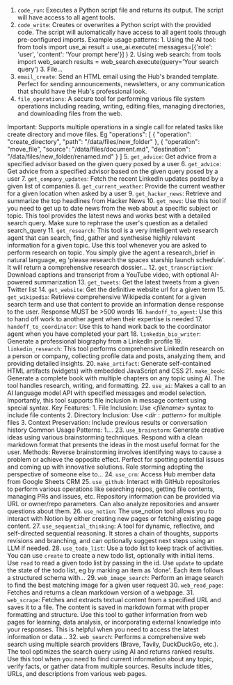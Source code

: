 1. `code_run`: Executes a Python script file and returns its output. The script will have access to all agent tools.
2. `code_write`: Creates or overwrites a Python script with the provided code. The script will automatically have access to all agent tools through pre-configured imports. Example usage patterns: 1. Using the AI tool: from tools import use_ai result = use_ai.execute( messages=[{'role': 'user', 'content': 'Your prompt here'}] ) 2. Using web search: from tools import web_search results = web_search.execute(query='Your search query') 3. File...
3. `email_create`: Send an HTML email using the Hub's branded template. Perfect for sending announcements, newsletters, or any communication that should have the Hub's professional look.
4. `file_operations`: A secure tool for performing various file system operations including reading, writing, editing files, managing directories, and downloading files from the web.

 Important: Supports multiple operations in a single call for related tasks like create directory and move files. Eg "operations": [
        {
            "operation": "create_directory",
            "path": "/data/files/new_folder"
        },
        {
            "operation": "move_file",
            "source": "/data/files/document.md",
            "destination": "/data/files/new_folder/renamed.md"
        }
    ]
5. `get_advice`: Get advice from a specified advisor based on the given query posed by a user
6. `get_advice`: Get advice from a specified advisor based on the given query posed by a user
7. `get_company_updates`: Fetch the recent LinkedIn updates posted by a given list of companies
8. `get_current_weather`: Provide the current weather for a given location when asked by a user
9. `get_hacker_news`: Retrieve and summarize the top headlines from Hacker News
10. `get_news`: Use this tool if you need to get up to date news from the web about a specific subject or topic. This tool provides the latest news and works best with a detailed search query. Make sure to rephrase the user's question as a detailed search_query
11. `get_research`: This tool is a very intelligent web research agent that can search, find, gather and synthesise highly relevant information for a given topic. Use this tool whenever you are asked to perform research on topic. You simply give the agent a research_brief in natural language, eg 'please research the spacex starship launch schedule'. It will return a comprehensive research dossier...
12. `get_transcription`: Download captions and transcript from a YouTube video, with optional AI-powered summarization
13. `get_tweets`: Get the latest tweets from a given Twitter list
14. `get_website`: Get the definitive website url for a given term
15. `get_wikipedia`: Retrieve comprehensive Wikipedia content for a given search term and use that content to provide an information dense response to the user. Response MUST be >500 words
16. `handoff_to_agent`: Use this to hand off work to another agent when their expertise is needed
17. `handoff_to_coordinator`: Use this to hand work back to the coordinator agent when you have completed your part
18. `linkedin_bio_writer`: Generate a professional biography from a LinkedIn profile
19. `linkedin_research`: This tool performs comprehensive LinkedIn research on a person or company, collecting profile data and posts, analyzing them, and providing detailed insights.
20. `make_artifact`: Generate self-contained HTML artifacts (widgets) with embedded JavaScript and CSS
21. `make_book`: Generate a complete book with multiple chapters on any topic using AI. The tool handles research, writing, and formatting.
22. `use_ai`: Makes a call to an AI language model API with specified messages and model selection. Importantly, this tool supports file inclusion in message content using special syntax. Key Features: 1. File Inclusion: Use <$filename$> syntax to include file contents 2. Directory Inclusion: Use <$dir:pattern$> for multiple files 3. Context Preservation: Include previous results or conversation history Common Usage Patterns: 1....
23. `use_brainstorm`: Generate creative ideas using various brainstorming techniques. Respond with a clean markdown format that presents the ideas in the most useful format for the user. Methods: Reverse brainstorming involves identifying ways to cause a problem or achieve the opposite effect. Perfect for spotting potential issues and coming up with innovative solutions. Role storming adopting the perspective of someone else to...
24. `use_crm`: Access Hub member data from Google Sheets CRM
25. `use_github`: Interact with GitHub repositories to perform various operations like searching repos, getting file contents, managing PRs and issues, etc. Repository information can be provided via URL or owner/repo parameters. Can also analyze repositories and answer questions about them.
26. `use_notion`: The use_notion tool allows you to interact with Notion by either creating new pages or fetching existing page content.
27. `use_sequential_thinking`: A tool for dynamic, reflective, and self-directed sequential reasoning. It stores a chain of thoughts, supports revisions and branching, and can optionally suggest next steps using an LLM if needed.
28. `use_todo_list`: Use a todo list to keep track of activities. You can use `create` to create a new todo list, optionally with initial items. Use `read` to read a given todo list by passing in the id. Use `update` to update the state of the todo list, eg by marking an item as 'done'. Each item follows a structured schema with...
29. `web_image_search`: Perform an image search to find the best matching image for a given user request
30. `web_read_page`: Fetches and returns a clean markdown version of a webpage.
31. `web_scrape`: Fetches and extracts textual content from a specified URL and saves it to a file. The content is saved in markdown format with proper formatting and structure. Use this tool to gather information from web pages for learning, data analysis, or incorporating external knowledge into your responses. This is helpful when you need to access the latest information or data...
32. `web_search`: Performs a comprehensive web search using multiple search providers (Brave, Tavily, DuckDuckGo, etc.). The tool optimizes the search query using AI and returns ranked results. Use this tool when you need to find current information about any topic, verify facts, or gather data from multiple sources. Results include titles, URLs, and descriptions from various web pages.
